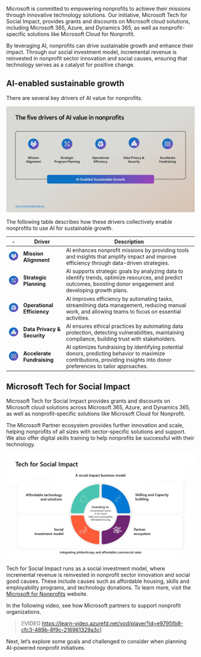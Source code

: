 Microsoft is committed to empowering nonprofits to achieve their missions through innovative technology solutions. Our initiative, Microsoft Tech for Social Impact, provides grants and discounts on Microsoft cloud solutions, including Microsoft 365, Azure, and Dynamics 365, as well as nonprofit-specific solutions like Microsoft Cloud for Nonprofit.

By leveraging AI, nonprofits can drive sustainable growth and enhance their impact. Through our social investment model, incremental revenue is reinvested in nonprofit sector innovation and social causes, ensuring that technology serves as a catalyst for positive change.

## AI-enabled sustainable growth

There are several key drivers of AI value for nonprofits.

![Screenshot of top five drivers of AI value for nonprofits.](../media/2-ai-value.jpg)

The following table describes how these drivers collectively enable nonprofits to use AI for sustainable growth.

| - | Driver | Description |
|--------|--------|--------|
| ![Screenshot of mission alignment icon.](../media/2-mission-alignment.jpg) | **Mission Alignment**     | AI enhances nonprofit missions by providing tools and insights that amplify impact and improve efficiency through data-driven strategies.                                                                        |
| ![Screenshot of strategic planning icon.](../media/2-strategic-planning.jpg) | **Strategic Planning**    | AI supports strategic goals by analyzing data to identify trends, optimize resources, and predict outcomes, boosting donor engagement and developing growth plans.                                               |
| ![Screenshot of operational efficiency icon.](../media/2-operational-efficiency.jpg) | **Operational Efficiency**| AI improves efficiency by automating tasks, streamlining data management, reducing manual work, and allowing teams to focus on essential activities.                                                             |
| ![Screenshot of data privacy and security icon.](../media/2-data-privacy-security.jpg) | **Data Privacy & Security**| AI ensures ethical practices by automating data protection, detecting vulnerabilities, maintaining compliance, building trust with stakeholders.                                                                |
| ![Screenshot of accelerate fundraising icon.](../media/2-accelerate-fundraising.jpg) | **Accelerate Fundraising**| AI optimizes fundraising by identifying potential donors, predicting behavior to maximize contributions, providing insights into donor preferences to tailor approaches.                                        
## Microsoft Tech for Social Impact

Microsoft Tech for Social Impact provides grants and discounts on Microsoft cloud solutions across Microsoft 365, Azure, and Dynamics 365, as well as nonprofit-specific solutions like Microsoft Cloud for Nonprofit.

The Microsoft Partner ecosystem provides further innovation and scale, helping nonprofits of all sizes with sector-specific solutions and support. We also offer digital skills training to help nonprofits be successful with their technology.

![Screenshot of the tech for social impact business model.](../media/2-tech-social-impact.jpg)

Tech for Social Impact runs as a social investment model, where incremental revenue is reinvested in nonprofit sector innovation and social good causes. These include causes such as affordable housing, skills and employability programs, and technology donations. To learn more, visit the [Microsoft for Nonprofits](https://www.microsoft.com/nonprofits) website.

In the following video, see how Microsoft partners to support nonprofit organizations.

> [!VIDEO https://learn-video.azurefd.net/vod/player?id=e9795fb8-cfc3-489b-8f9c-216961329a3c]

Next, let’s explore some goals and challenged to consider when planning AI-powered nonprofit initiatives.